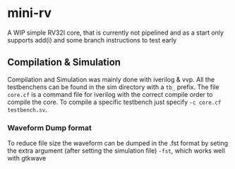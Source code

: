 # mini-rv

A WIP simple RV32I core, that is currently not pipelined and as a start only supports add(i) and some branch instructions to test early

## Compilation & Simulation

Compilation and Simulation was mainly done with iverilog & vvp.
All the testbenchens can be found in the sim directory with a `tb_` prefix.
The file `core.cf` is a command file for iverilog with the correct compile order to compile the core. To compile a specific testbench just specify `-c core.cf testbench.sv`.

### Waveform Dump format

To reduce file size the waveform can be dumped in the .fst format by seting the extra argument (after setting the simulation file) `-fst`, 
which works well with gtkwave
